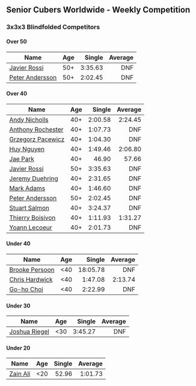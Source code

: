 ## Senior Cubers Worldwide - Weekly Competition
### 3x3x3 Blindfolded Competitors

#### Over 50

| Name | Age | Single | Average |
| -- | :--: | --: | --: |
| [Javier Rossi](../../persons/javier_rossi.md) | 50+ | 3:35.63 | DNF |
| [Peter Andersson](../../persons/peter_andersson.md) | 50+ | 2:02.45 | DNF |

#### Over 40

| Name | Age | Single | Average |
| -- | :--: | --: | --: |
| [Andy Nicholls](../../persons/andy_nicholls.md) | 40+ | 2:00.58 | 2:24.45 |
| [Anthony Rochester](../../persons/anthony_rochester.md) | 40+ | 1:07.73 | DNF |
| [Grzegorz Pacewicz](../../persons/grzegorz_pacewicz.md) | 40+ | 1:04.30 | DNF |
| [Huy Nguyen](../../persons/huy_nguyen.md) | 40+ | 1:49.46 | 2:06.80 |
| [Jae Park](../../persons/jae_park.md) | 40+ | 46.90 | 57.66 |
| [Javier Rossi](../../persons/javier_rossi.md) | 50+ | 3:35.63 | DNF |
| [Jeremy Duehring](../../persons/jeremy_duehring.md) | 40+ | 2:31.65 | DNF |
| [Mark Adams](../../persons/mark_adams.md) | 40+ | 1:46.60 | DNF |
| [Peter Andersson](../../persons/peter_andersson.md) | 50+ | 2:02.45 | DNF |
| [Stuart Salmon](../../persons/stuart_salmon.md) | 40+ | 3:24.37 | DNF |
| [Thierry Boisivon](../../persons/thierry_boisivon.md) | 40+ | 1:11.93 | 1:31.27 |
| [Yoann Lecoeur](../../persons/yoann_lecoeur.md) | 40+ | 2:01.73 | DNF |

#### Under 40

| Name | Age | Single | Average |
| -- | :--: | --: | --: |
| [Brooke Persoon](../../persons/brooke_persoon.md) | <40 | 18:05.78 | DNF |
| [Chris Hardwick](../../persons/chris_hardwick.md) | <40 | 1:47.08 | 2:13.74 |
| [Go-ho Choi](../../persons/go_ho_choi.md) | <40 | 2:22.99 | DNF |

#### Under 30

| Name | Age | Single | Average |
| -- | :--: | --: | --: |
| [Joshua Riegel](../../persons/joshua_riegel.md) | <30 | 3:45.27 | DNF |

#### Under 20

| Name | Age | Single | Average |
| -- | :--: | --: | --: |
| [Zain Ali](../../persons/zain_ali.md) | <20 | 52.96 | 1:01.73 |


<!-- Global site tag (gtag.js) - Google Analytics -->
<script async src="https://www.googletagmanager.com/gtag/js?id=UA-86348435-3"></script>
<script>window.dataLayer = window.dataLayer || []; function gtag() {dataLayer.push(arguments);} gtag('js', new Date()); gtag('config', 'UA-86348435-3');</script>
